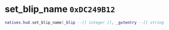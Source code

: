 # set_blip_name `0xDC249B12`

```lua
natives.hud.set_blip_name(_blip --[[ integer ]], _gxtentry --[[ string ]])
```